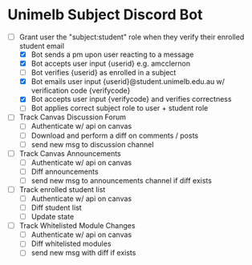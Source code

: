 Unimelb Subject Discord Bot
===

- [ ] Grant user the "subject:student" role when they verify their enrolled student email
    - [x] Bot sends a pm upon user reacting to a message
    - [x] Bot accepts user input {userid} e.g. amcclernon 
    - [ ] Bot verifies {userid} as enrolled in a subject
    - [x] Bot emails user input {userid}@student.unimelb.edu.au w/ verification code {verifycode}
    - [x] Bot accepts user input {verifycode} and verifies correctness
    - [ ] Bot applies correct subject role to user + student role

- [ ] Track Canvas Discussion Forum
    - [ ] Authenticate w/ api on canvas
    - [ ] Download and perform a diff on comments / posts
    - [ ] send new msg to discussion channel

- [ ] Track Canvas Announcements
    - [ ] Authenticate w/ api on canvas
    - [ ] Diff announcements
    - [ ] send new msg to announcements channel if diff exists

- [ ] Track enrolled student list
    - [ ] Authenticate w/ api on canvas
    - [ ] Diff student list
    - [ ] Update state

- [ ] Track Whitelisted Module Changes
    - [ ] Authenticate w/ api on canvas
    - [ ] Diff whitelisted modules
    - [ ] send new msg with diff if exists
